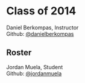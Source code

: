 Class of 2014
============================

Daniel Berkompas, Instructor  
Github: [@danielberkompas](http://github.com/danielberkompas)

Roster
----------------------------
Jordan Muela, Student  
Github: [@jordanmuela](https://github.com/jordanmuela) 
